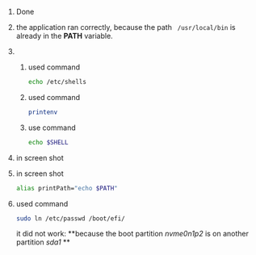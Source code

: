 1. Done 

2. the application ran correctly, because the path ``` /usr/local/bin``` is already in the **PATH** variable.

3. 1. used command 

      ```bash
      echo /etc/shells
      ```

   2. used command 

      ```bash
      printenv
      ```

   3. use command

      ```bash
      echo $SHELL
      ```

4. in screen shot

5. in screen shot

   ```bash
   alias printPath="echo $PATH"
   ```

6. used command

   ```bash
   sudo ln /etc/passwd /boot/efi/
   ```

   it did not work: **because the boot partition *nvme0n1p2* is on another partition *sda1* **